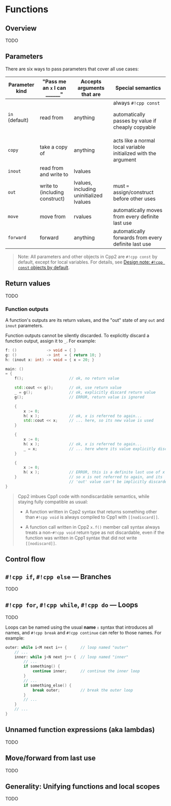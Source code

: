 
# Functions

## Overview

TODO


## Parameters

There are six ways to pass parameters that cover all use cases:

| Parameter kind | "Pass me an `x` I can ______" | Accepts arguments that are | Special semantics |
|---|---|---|---|
| `in` (default) | read from | anything | always `#!cpp const`<p>automatically passes by value if cheaply copyable |
| `copy` | take a copy of | anything | acts like a normal local variable initialized with the argument |
| `inout` | read from and write to | lvalues | |
| `out` | write to (including construct) | lvalues, including uninitialized lvalues | must `=` assign/construct before other uses |
| `move` | move from | rvalues | automatically moves from every definite last use |
| `forward` | forward | anything | automatically forwards from every definite last use |



> Note: All parameters and other objects in Cpp2 are `#!cpp const` by default, except for local variables. For details, see [Design note: `#!cpp const` objects by default](https://github.com/hsutter/cppfront/wiki/Design-note%3A-const-objects-by-default).


## Return values

TODO


### Function outputs

A function's outputs are its return values, and the "out" state of any `out` and `inout` parameters.

Function outputs cannot be silently discarded. To explicitly discard a function output, assign it to `_`. For example:

``` cpp title="No silent discard" hl_lines="10 11 22 27"
f: ()             -> void = { }
g: ()             -> int  = { return 10; }
h: (inout x: int) -> void = { x = 20; }

main: ()
= {
    f();                    // ok, no return value

    std::cout << g();       // ok, use return value
    _ = g();                // ok, explicitly discard return value
    g();                    // ERROR, return value is ignored

    {
        x := 0;
        h( x );             // ok, x is referred to again...
        std::cout << x;     // ... here, so its new value is used
    }

    {
        x := 0;
        h( x );             // ok, x is referred to again...
        _ = x;              // ... here where its value explicitly discarded
    }

    {
        x := 0;
        h( x );             // ERROR, this is a definite last use of x
    }                       // so x is not referred to again, and its
                            // 'out' value can't be implicitly discarded
}
```

> Cpp2 imbues Cpp1 code with nondiscardable semantics, while staying fully compatible as usual:
>
> - A function written in Cpp2 syntax that returns something other than `#!cpp void` is always compiled to Cpp1 with `[[nodiscard]]`.
>
> - A function call written in Cpp2 `x.f()` member call syntax always treats a non-`#!cpp void` return type as not discardable, even if the function was written in Cpp1 syntax that did not write `[[nodiscard]]`.


## Control flow

## `#!cpp if`, `#!cpp else` — Branches

TODO

## `#!cpp for`, `#!cpp while`, `#!cpp do` — Loops

TODO

Loops can be named using the usual **name `:`** syntax that introduces all names, and `#!cpp break` and `#!cpp continue` can refer to those names. For example:

``` cpp title="Using named break and continue" hl_lines="6 10"
outer: while i<M next i++ {      // loop named "outer"
    // ...
    inner: while j<N next j++ {  // loop named "inner"
        // ...
        if something() {
            continue inner;      // continue the inner loop
        }
        // ...
        if something_else() {
            break outer;         // break the outer loop
        }
        // ...
    }
    // ...
}
```

## Unnamed function expressions (aka lambdas)

TODO

## Move/forward from last use

TODO

## Generality: Unifying functions and local scopes

TODO

